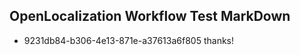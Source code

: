 ## OpenLocalization Workflow Test MarkDown
* 9231db84-b306-4e13-871e-a37613a6f805 thanks!

<!--HONumber=Oct16_HO2-->


